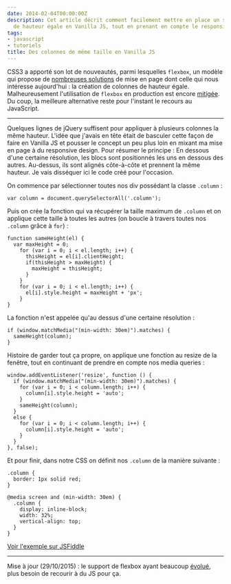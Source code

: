 ```yaml
---
date: 2014-02-04T00:00:00Z
description: Cet article décrit comment facilement mettre en place un système de colonnes
  de hauteur égale en Vanilla JS, tout en prenant en compte le responsive design.
tags:
- javascript
- tutoriels
title: Des colonnes de même taille en Vanilla JS
---
```


CSS3 a apporté son lot de nouveautés, parmi lesquelles `flexbox`, un modèle qui propose de [nombreuses solutions](http://philipwalton.github.io/solved-by-flexbox/) de mise en page dont celle qui nous intéresse aujourd'hui&nbsp;: la création de colonnes de hauteur égale. Malheureusement l'utilisation de `flexbox` en production est encore [mitigée](http://caniuse.com/flexbox). Du coup, la meilleure alternative reste pour l'instant le recours au JavaScript.

---

Quelques lignes de jQuery suffisent pour appliquer à plusieurs colonnes la même hauteur. L'idée que j'avais en tête était de basculer cette façon de faire en Vanilla JS et pousser le concept un peu plus loin en mixant ma mise en page à du responsive design. Pour résumer le principe&nbsp;: En dessous d'une certaine résolution, les blocs sont positionnés les uns en dessous des autres. Au-dessus, ils sont alignés côte-à-côte et prennent la même hauteur. Je vais disséquer ici le code créé pour l'occasion.

On commence par sélectionner toutes nos div possédant la classe `.column`&nbsp;:

<pre><code class="js">var column = document.querySelectorAll('.column');</code></pre>

Puis on crée la fonction qui va récupérer la taille maximum de `.column` et on applique cette taille à toutes les autres (on boucle à travers toutes nos `.column` grâce à `for`)&nbsp;:

<pre><code class="js">function sameHeight(el) {
  var maxHeight = 0;
    for (var i = 0; i &lt; el.length; i++) {
      thisHeight = el[i].clientHeight;
      if(thisHeight > maxHeight) {
        maxHeight = thisHeight;
      }
    }
    for (var i = 0; i &lt; el.length; i++) {
      el[i].style.height = maxHeight + 'px';
    }
}
</code></pre>

La fonction n'est appelée qu'au dessus d'une certaine résolution&nbsp;:

<pre><code class="js">if (window.matchMedia("(min-width: 30em)").matches) {
  sameHeight(column);
}
</code></pre>

Histoire de garder tout ça propre, on applique une fonction au resize de la fenêtre, tout en continuant de prendre en compte nos media queries&nbsp;:

<pre><code class="js">window.addEventListener('resize', function () {
  if (window.matchMedia("(min-width: 30em)").matches) {
    for (var i = 0; i &lt; column.length; i++) {
      column[i].style.height = 'auto';
    }
    sameHeight(column);
  }
  else {
    for (var i = 0; i &lt; column.length; i++) {
      column[i].style.height = 'auto';
    }
  }
}, false);
</code></pre>

Et pour finir, dans notre CSS on définit nos `.column` de la manière suivante&nbsp;:

<pre><code class="css">.column {
  border: 1px solid red;
}

@media screen and (min-width: 30em) {
  .column {
	display: inline-block;
	width: 32%;
	vertical-align: top;
  }
}
</code></pre>

<p class="link"><a href="http://jsfiddle.net/JFLQu/1/">Voir l'exemple sur JSFiddle</a></p>

---

<p class="info">Mise à jour (29/10/2015) : le support de flexbox ayant beaucoup <a href="http://caniuse.com/#search=flexbox">évolué</a>, plus besoin de recourir à du JS pour ça.</p>
